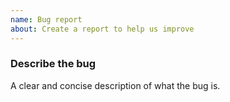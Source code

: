 ```yaml
---
name: Bug report
about: Create a report to help us improve
---
```


### Describe the bug

A clear and concise description of what the bug is.

